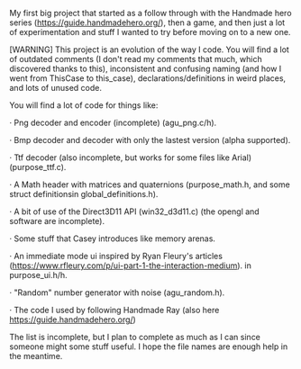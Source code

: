 My first big project that started as a follow through with the Handmade hero series (https://guide.handmadehero.org/), then a game, and then just a lot of experimentation and stuff I wanted to try before moving on to a new one.

[WARNING] This project is an evolution of the way I code. You will find a lot of outdated comments (I don't read my comments that much, which discovered thanks to this), inconsistent and confusing naming (and how I went from ThisCase to this_case), declarations/definitions in weird places, and lots of unused code.

You will find a lot of code for things like:

· Png decoder and encoder (incomplete) (agu_png.c/h).

· Bmp decoder and decoder with only the lastest version (alpha supported).

· Ttf decoder (also incomplete, but works for some files like Arial) (purpose_ttf.c).

· A Math header with matrices and quaternions (purpose_math.h, and some struct definitionsin global_definitions.h).

· A bit of use of the Direct3D11 API (win32_d3d11.c) (the opengl and software are incomplete).

· Some stuff that Casey introduces like memory arenas.

· An immediate mode ui inspired by Ryan Fleury's articles (https://www.rfleury.com/p/ui-part-1-the-interaction-medium). in purpose_ui.h/h.

· "Random" number generator with noise (agu_random.h).

· The code I used by following Handmade Ray (also here https://guide.handmadehero.org/)

The list is incomplete, but I plan to complete as much as I can since someone might some stuff useful. I hope the file names are enough help in the meantime.
